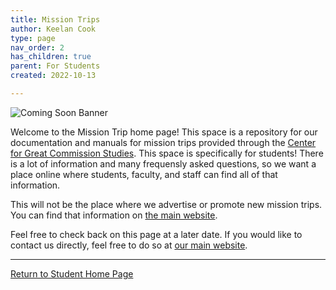 ```yaml
---
title: Mission Trips
author: Keelan Cook
type: page
nav_order: 2
has_children: true
parent: For Students
created: 2022-10-13

---
```


![Coming Soon Banner](https://i.imgur.com/pxK8WAn.png)


Welcome to the Mission Trip home page! This space is a repository for our documentation and manuals for mission trips provided through the [Center for Great Commission Studies](https://thecgcs.org). This space is specifically for students! There is a lot of information and many frequensly asked questions, so we want a place online where students, faculty, and staff can find all of that information. 

This will not be the place where we advertise or promote new mission trips. You can find that information on [the main website](https://thecgcs.org/trips).

Feel free to check back on this page at a later date. If you would like to contact us directly, feel free to do so at [our main website](https://thecgcs.org/contact/).

---

[Return to Student Home Page](https://keelancook.com/missions-center/for-students/for-students.html)